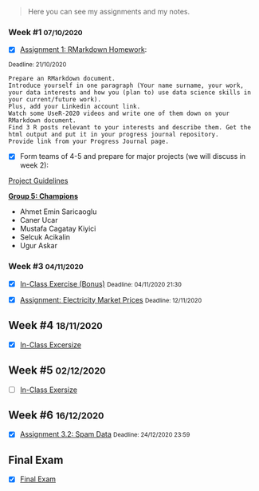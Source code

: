 >  Here you can see my assignments and my notes.

### Week #1 <small>07/10/2020</small>
- [x] [Assignment 1: RMarkdown Homework](Week_01_Assignment_01.html): 

<small>Deadline: 21/10/2020</small>

```
Prepare an RMarkdown document. 
Introduce yourself in one paragraph (Your name surname, your work, your data interests and how you (plan to) use data science skills in your current/future work). 
Plus, add your Linkedin account link. 
Watch some UseR-2020 videos and write one of them down on your RMarkdown document. 
Find 3 R posts relevant to your interests and describe them. Get the html output and put it in your progress journal repository. 
Provide link from your Progress Journal page. 
```

- [x] Form teams of 4-5 and prepare for major projects (we will discuss in week 2):

[Project Guidelines](https://mef-bda503.github.io/files/project_guidelines.html)

**[Group 5: Champions](https://pjournal.github.io/mef04g-champions/)**
 
 - Ahmet Emin Saricaoglu
 - Caner Ucar
 - Mustafa Cagatay Kiyici
 - Selcuk Acikalin
 - Ugur Askar

### Week #3 <small>04/11/2020</small>
- [x] [In-Class Exercise (Bonus)](Week_03_In_Class_Excersize.html) <small>Deadline: 04/11/2020 21:30</small>

- [x] [Assignment: Electricity Market Prices](Week_03_Assignment_Electricity_Market_Prices.html) <small>Deadline: 12/11/2020</small>

## Week #4 <small>18/11/2020</small>

- [x] [In-Class Excersize](https://uguraskar.shinyapps.io/Week_04_In_Class_Excersize/)

## Week #5 <small>02/12/2020</small>

- [ ] [In-Class Exersize](Week_05_In_Class_Excersize.html)

## Week #6 <small>16/12/2020</small>

- [x] [Assignment 3.2: Spam Data](Week_06_Assignment_Spam_Data.html) <small>Deadline: 24/12/2020 23:59</small>

## Final Exam

- [x] [Final Exam](Final.html)